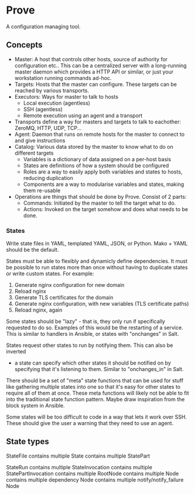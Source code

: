 # Prove

A configuration managing tool.

## Concepts

- Master: A host that controls other hosts, source of authority for configuration etc.. This can be a centralized server with a long-running master daemon which provides a HTTP API or similar, or just your workstation running commands ad-hoc.
- Targets: Hosts that the master can configure. These targets can be reached by various transports.
- Executors: Ways for master to talk to hosts
  - Local execution (agentless)
  - SSH (agentless)
  - Remote execution using an agent and a transport
- Transports define a way for masters and targets to talk to eachother: ZeroMQ, HTTP, UDP, TCP...
- Agent: Daemon that runs on remote hosts for the master to connect to and give instructions
- Catalog: Various data stored by the master to know what to do on different targets
  - Variables is a dictionary of data assigned on a per-host basis
  - States are definitions of how a system should be configured
  - Roles are a way to easily apply both variables and states to hosts, reducing duplication
  - Components are a way to modularise variables and states, making them re-usable
- Operations are things that should be done by Prove. Consist of 2 parts:
  - Commands: Initiated by the master to tell the target what to do.
  - Actions: Invoked on the target somehow and does what needs to be done.

### States

Write state files in YAML, templated YAML, JSON, or Python. Mako + YAML should
be the default.

States must be able to flexibly and dynamicly define dependencies. It must be
possible to run states more than once without having to duplicate states or
write custom states. For example:

1. Generate nginx configuration for new domain
2. Reload nginx
3. Generate TLS certificates for the domain
4. Generate nginx configuration, with new variables (TLS certificate paths)
5. Reload nginx, again

Some states should be "lazy" - that is, they only run if specifically requested
to do so. Examples of this would be the restarting of a service. This is similar
to handlers in Ansible, or states with "onchanges" in Salt.

States request other states to run by notifying them. This can also be inverted
- a state can specify which other states it should be notified on by specifying
that it's listening to them. Similar to "onchanges_in" in Salt.

There should be a set of "meta" state functions that can be used for stuff like
gathering multiple states into one so that it's easy for other states to require
all of them at once. These meta functions will likely not be able to fit into
the traditional state function pattern. Maybe draw inspiration from the block
system in Ansible.

Some states will be too difficult to code in a way that lets it work over SSH.
These should give the user a warning that they need to use an agent.

## State types

StateFile
	contains multiple State
		contains multiple StatePart

StateRun
	contains multiple StateInvocation
		contains multiple StatePartInvocation
	contains multiple RootNode
		contains multiple Node
			contains multiple dependency Node
			contains multiple notify/notify_failure Node

